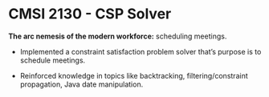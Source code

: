 
# CMSI 2130 - CSP Solver

**The arc nemesis of the modern workforce:** scheduling meetings.

- Implemented a constraint satisfaction problem solver that’s purpose is to schedule meetings.

- Reinforced knowledge in topics like backtracking, filtering/constraint propagation, Java date manipulation.
